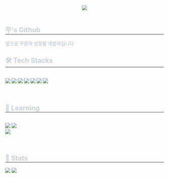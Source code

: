 <div align= "center">
    <img src="https://capsule-render.vercel.app/api?type=cylinder&color=4b89dc&height=120&text=Welcome%20!&animation=&fontColor=ffffff&fontSize=50" />
    </div><br>
    <div style="text-align: left;"> 
    <h2 style="border-bottom: 1px solid #21262d; color: #c9d1d9;"> 쭈's Github </h2>  
    <div style="font-weight: 700; font-size: 15px; text-align: left; color: #c9d1d9;"> 앞으로 꾸준히 성장할 개발자입니다 </div> 
    </div>
    <div style="text-align: left;">
    <h2 style="border-bottom: 1px solid #21262d; color: #c9d1d9;"> 🛠️ Tech Stacks </h2> <br> 
    <div style="margin: ; text-align: left;" "text-align: left;"> <img src="https://img.shields.io/badge/HTML5-E34F26?style=for-the-badge&logo=HTML5&logoColor=white">
          <img src="https://img.shields.io/badge/CSS3-1572B6?style=for-the-badge&logo=CSS3&logoColor=white">
          <img src="https://img.shields.io/badge/Github-181717?style=for-the-badge&logo=Github&logoColor=white">
          <img src="https://img.shields.io/badge/Git-F05032?style=for-the-badge&logo=Git&logoColor=white">
          <img src="https://img.shields.io/badge/Javascript-F7DF1E?style=for-the-badge&logo=Javascript&logoColor=white">
          <img src="https://img.shields.io/badge/Slack-4A154B?style=for-the-badge&logo=Slack&logoColor=white">
          <img src="https://img.shields.io/badge/Notion-000000?style=for-the-badge&logo=Notion&logoColor=white">
          <br/></div>
    </div><br><br>
    <div style="margin: ; text-align: left;" "text-align: left;">
    <h2 style="border-bottom: 1px solid #21262d; color: #c9d1d9;"> 🧮 Learning </h2> <br>
    <div style="margin: ; text-align: left;" "text-align: left;"> <img src="https://img.shields.io/badge/React Query-FF4154?style=for-the-badge&logo=React Query&logoColor=white">
        <img src="https://img.shields.io/badge/Vue.js-4FC08D?style=for-the-badge&logo=Vue.js&logoColor=white">
        <br/><img src="https://img.shields.io/badge/React-61DAFB?style=for-the-badge&logo=React&logoColor=white">
        <br/></div>
    </div><br><br>
    <div style="text-align: left;"> 
    <h2 style="border-bottom: 1px solid #21262d; color: #c9d1d9;"> 🏅 Stats </h2> <div style="text-align: left;"> <img src="https://github-readme-stats.vercel.app/api?username=hjlee2778&bg_color=180,000000,&title_color=000000&text_color=000000"
         /> <img src="https://github-readme-stats.vercel.app/api/top-langs/?username=hjlee2778&layout=compact&bg_color=180,000000,&title_color=000000&text_color=000000"
           /> </div> 
    </div>
    
